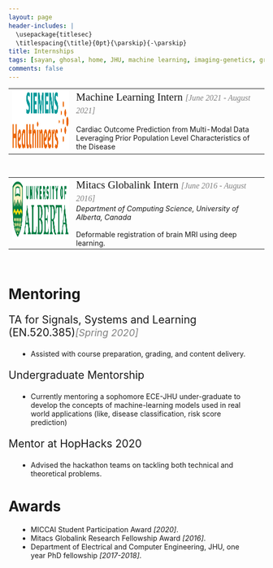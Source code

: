 ```yaml
---
layout: page
header-includes: |
  \usepackage{titlesec}
  \titlespacing{\title}{0pt}{\parskip}{-\parskip}
title: Internships
tags: [sayan, ghosal, home, JHU, machine learning, imaging-genetics, graduate]
comments: false
---
```

<table>
    <col width="25%">
    <col width="75%">
<tr>
        <td valign="top"><strong><img src="/images/siemens_logo.png" width="150" height="120"></strong></td>
        <td valign="middle"> <span style="font-family: Calibri; font-size:1.5em;"> Machine Learning Intern <em style="color:gray;font-size:0.75em;">[June 2021 - August 2021]</em></span><br><br>
Cardiac Outcome Prediction from Multi-Modal Data Leveraging Prior Population Level Characteristics of the Disease</td>
    </tr>
</table>
<br>
<table>
    <col width="25%">
    <col width="75%">
<tr>
        <td valign="top"><strong><img src="/images/UofA_logo.jpeg" width="150" height="120"></strong></td>
        <td valign="middle"> <span style="font-family: Calibri; font-size:1.5em;"> Mitacs Globalink Intern <em style="color:gray;font-size:0.75em;">[June 2016 - August 2016]</em></span><br>
<em> Department of Computing Science, University of Alberta, Canada </em><br><br>
Deformable registration of brain MRI using deep learning.</td>
    </tr>
</table>
<br>

<h1 align="Left">Mentoring</h1>

<p style="font-size:1.5em;">TA for Signals, Systems and Learning (EN.520.385)<em style="color:gray;font-size:.9em;">[Spring 2020]</em> <br>
<ul style="margin: 20px;"><li> Assisted with course preparation, grading, and content delivery.</li></ul></p>

<p style="font-size:1.5em;">Undergraduate Mentorship 
<ul style="margin: 20px;"><li> Currently mentoring a sophomore ECE-JHU under-graduate to develop the concepts of machine-learning models used in real world applications (like, disease classification, risk score prediction) </li></ul></p>

<p style="font-size:1.5em;">Mentor at HopHacks 2020 
<ul style="margin: 20px;"><li>Advised the hackathon teams on tackling both technical and theoretical problems.</li></ul></p>

<h1 align="Left">Awards</h1>

<ul style="margin: 20px;"><li> MICCAI Student Participation Award <em>[2020]</em>.</li>
<li> Mitacs Globalink Research Fellowship Award <em>[2016]</em>.</li>
<li> Department of Electrical and Computer Engineering, JHU, one year PhD fellowship <em>[2017-2018]</em>.</li>


</ul>


